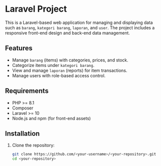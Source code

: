 # Laravel Project

This is a Laravel-based web application for managing and displaying data such as `barang`, `kategori barang`, `laporan`, and `user`. The project includes a responsive front-end design and back-end data management.

## Features

- Manage `barang` (items) with categories, prices, and stock.
- Categorize items under `kategori barang`.
- View and manage `laporan` (reports) for item transactions.
- Manage users with role-based access control.

## Requirements

- PHP >= 8.1
- Composer
- Laravel >= 10
- Node.js and npm (for front-end assets)

## Installation

1. Clone the repository:
   ```bash
   git clone https://github.com/<your-username>/<your-repository>.git
   cd <your-repository>
